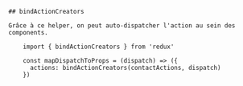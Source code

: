 
    
    ## bindActionCreators
    
    Grâce à ce helper, on peut auto-dispatcher l'action au sein des components.
    
        import { bindActionCreators } from 'redux'
    
        const mapDispatchToProps = (dispatch) => ({
          actions: bindActionCreators(contactActions, dispatch)
        })
    
    